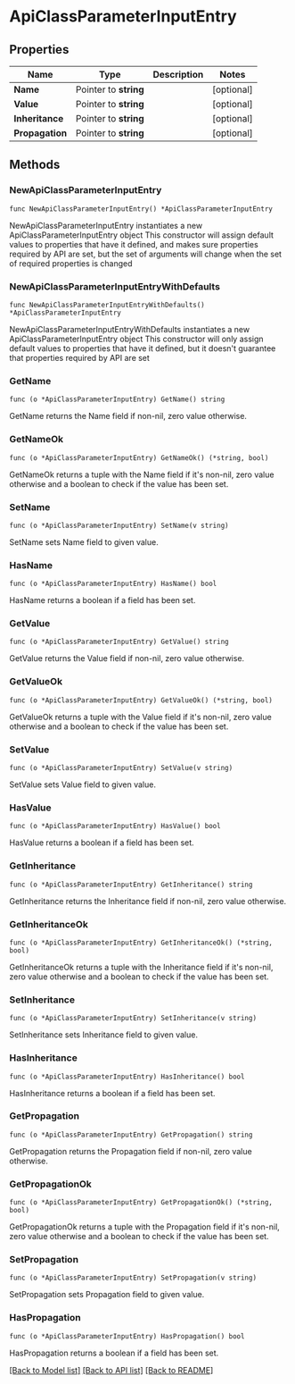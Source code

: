 # ApiClassParameterInputEntry

## Properties

Name | Type | Description | Notes
------------ | ------------- | ------------- | -------------
**Name** | Pointer to **string** |  | [optional] 
**Value** | Pointer to **string** |  | [optional] 
**Inheritance** | Pointer to **string** |  | [optional] 
**Propagation** | Pointer to **string** |  | [optional] 

## Methods

### NewApiClassParameterInputEntry

`func NewApiClassParameterInputEntry() *ApiClassParameterInputEntry`

NewApiClassParameterInputEntry instantiates a new ApiClassParameterInputEntry object
This constructor will assign default values to properties that have it defined,
and makes sure properties required by API are set, but the set of arguments
will change when the set of required properties is changed

### NewApiClassParameterInputEntryWithDefaults

`func NewApiClassParameterInputEntryWithDefaults() *ApiClassParameterInputEntry`

NewApiClassParameterInputEntryWithDefaults instantiates a new ApiClassParameterInputEntry object
This constructor will only assign default values to properties that have it defined,
but it doesn't guarantee that properties required by API are set

### GetName

`func (o *ApiClassParameterInputEntry) GetName() string`

GetName returns the Name field if non-nil, zero value otherwise.

### GetNameOk

`func (o *ApiClassParameterInputEntry) GetNameOk() (*string, bool)`

GetNameOk returns a tuple with the Name field if it's non-nil, zero value otherwise
and a boolean to check if the value has been set.

### SetName

`func (o *ApiClassParameterInputEntry) SetName(v string)`

SetName sets Name field to given value.

### HasName

`func (o *ApiClassParameterInputEntry) HasName() bool`

HasName returns a boolean if a field has been set.

### GetValue

`func (o *ApiClassParameterInputEntry) GetValue() string`

GetValue returns the Value field if non-nil, zero value otherwise.

### GetValueOk

`func (o *ApiClassParameterInputEntry) GetValueOk() (*string, bool)`

GetValueOk returns a tuple with the Value field if it's non-nil, zero value otherwise
and a boolean to check if the value has been set.

### SetValue

`func (o *ApiClassParameterInputEntry) SetValue(v string)`

SetValue sets Value field to given value.

### HasValue

`func (o *ApiClassParameterInputEntry) HasValue() bool`

HasValue returns a boolean if a field has been set.

### GetInheritance

`func (o *ApiClassParameterInputEntry) GetInheritance() string`

GetInheritance returns the Inheritance field if non-nil, zero value otherwise.

### GetInheritanceOk

`func (o *ApiClassParameterInputEntry) GetInheritanceOk() (*string, bool)`

GetInheritanceOk returns a tuple with the Inheritance field if it's non-nil, zero value otherwise
and a boolean to check if the value has been set.

### SetInheritance

`func (o *ApiClassParameterInputEntry) SetInheritance(v string)`

SetInheritance sets Inheritance field to given value.

### HasInheritance

`func (o *ApiClassParameterInputEntry) HasInheritance() bool`

HasInheritance returns a boolean if a field has been set.

### GetPropagation

`func (o *ApiClassParameterInputEntry) GetPropagation() string`

GetPropagation returns the Propagation field if non-nil, zero value otherwise.

### GetPropagationOk

`func (o *ApiClassParameterInputEntry) GetPropagationOk() (*string, bool)`

GetPropagationOk returns a tuple with the Propagation field if it's non-nil, zero value otherwise
and a boolean to check if the value has been set.

### SetPropagation

`func (o *ApiClassParameterInputEntry) SetPropagation(v string)`

SetPropagation sets Propagation field to given value.

### HasPropagation

`func (o *ApiClassParameterInputEntry) HasPropagation() bool`

HasPropagation returns a boolean if a field has been set.


[[Back to Model list]](../README.md#documentation-for-models) [[Back to API list]](../README.md#documentation-for-api-endpoints) [[Back to README]](../README.md)


